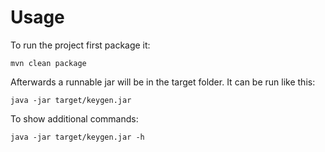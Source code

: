 # Usage

To run the project first package it:

```
mvn clean package
```

Afterwards a runnable jar will be in the target folder. It can be run like this:

```
java -jar target/keygen.jar
```

To show additional commands:

```
java -jar target/keygen.jar -h
```